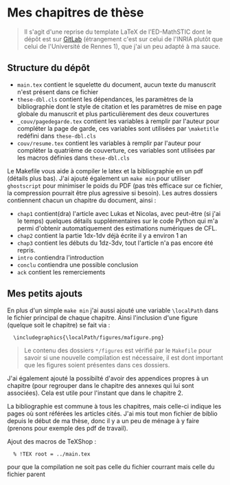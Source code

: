 # Mes chapitres de thèse

> Il s'agit d'une reprise du template LaTeX de l'ED-MathSTIC dont le dépôt est sur [GitLab](https://gitlab.inria.fr/ed-mathstic/latex-template) (étrangement c'est sur celui de l'INRIA plutôt que celui de l'Université de Rennes 1), que j'ai un peu adapté à ma sauce.

## Structure du dépôt

* `main.tex` contient le squelette du document, aucun texte du manuscrit n'est présent dans ce fichier
* `these-dbl.cls` contient les dépendances, les paramètres de la bibliographie dont le style de citation et les paramètres de mise en page globale du manuscrit et plus particulièrement des deux couvertures
* `_couv/pagedegarde.tex` contient les variables à remplir par l'auteur pour compléter la page de garde, ces variables sont utilisées par `\maketitle` redéfini dans `these-dbl.cls`
* `couv/resume.tex` contient les variables à remplir par l'auteur pour compléter la quatrième de couverture, ces variables sont utilisées par les macros définies dans `these-dbl.cls`

Le Makefile vous aide à compiler le latex et la bibliographie en un pdf (détails plus bas). J'ai ajouté également un `make min` pour utiliser `ghostscript` pour minimiser le poids du PDF (pas très efficace sur ce fichier, la compression pourrait être plus agressive si besoin).
Les autres dossiers contiennent chacun un chapitre du document, ainsi :

* `chap1` contient(dra) l'article avec Lukas et Nicolas, avec peut-être (si j'ai le temps) quelques détails supplémentaires sur le code Python qui m'a permi d'obtenir automatiquement des estimations numériques de CFL.
* `chap2` contient la partie 1dx-1dv déjà écrite il y a environ 1 an
* `chap3` contient les débuts du 1dz-3dv, tout l'article n'a pas encore été repris.
* `intro` contiendra l'introduction
* `conclu` contiendra une possible conclusion
* `ack` contient les remerciements

## Mes petits ajouts

En plus d'un simple `make min` j'ai aussi ajouté une variable `\localPath` dans le fichier principal de chaque chapitre. Ainsi l'inclusion d'une figure (quelque soit le chapitre) se fait via :

```
  \includegraphics{\localPath/figures/mafigure.png}
```

> Le contenu des dossiers `*/figures` est vérifié par le `Makefile` pour savoir si une nouvelle compilation est nécessaire, il est dont important que les figures soient présentes dans ces dossiers.

J'ai également ajouté la possibilté d'avoir des appendices propres à un chapitre (pour regrouper dans le chapitre des annexes qui lui sont associées). Cela est utile pour l'instant que dans le chapitre 2.

La bibliographie est commune à tous les chapitres, mais celle-ci indique les pages où sont référées les articles cités. J'ai mis tout mon fichier de biblio depuis le début de ma thèse, donc il y a un peu de ménage à y faire (prenons pour exemple des pdf de travail).

Ajout des macros de TeXShop :
```
  % !TEX root = ../main.tex
```
pour que la compilation ne soit pas celle du fichier courrant mais celle du fichier parent

